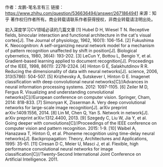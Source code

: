 作者：龙鹏-笔名言有三
链接：https://www.zhihu.com/question/536636494/answer/2671864941
来源：知乎
著作权归作者所有。商业转载请联系作者获得授权，非商业转载请注明出处。

初入深度学习CV领域必读的几篇文章
[1] Hubel D H, Wiesel T N. Receptive fields, binocular interaction and functional architecture in the cat's visual cortex[J]. The Journal of physiology, 1962, 160(1): 106-154.
[2] Fukushima K. Neocognitron: A self-organizing neural network model for a mechanism of pattern recognition unaffected by shift in position[J]. Biological cybernetics, 1980, 36(4): 193-202.
[3] LeCun Y, Bottou L, Bengio Y, et al. Gradient-based learning applied to document recognition[J]. Proceedings of the IEEE, 1998, 86(11): 2278-2324.
[4] Hinton G E, Salakhutdinov R R. Reducing the dimensionality of data with neural networks[J]. science, 2006, 313(5786): 504-507.
[5] Krizhevsky A, Sutskever I, Hinton G E. Imagenet classification with deep convolutional neural networks[C]//Advances in neural information processing systems. 2012: 1097-1105.
[6] Zeiler M D, Fergus R. Visualizing and understanding convolutional networks[C]//European conference on computer vision. Springer, Cham, 2014: 818-833.
[7] Simonyan K, Zisserman A. Very deep convolutional networks for large-scale image recognition[J]. arXiv preprint arXiv:1409.1556, 2014.
[8] Lin M, Chen Q, Yan S. Network in network[J]. arXiv preprint arXiv:1312.4400, 2013.
[9] Szegedy C, Liu W, Jia Y, et al. Going deeper with convolutions[C]//Proceedings of the IEEE conference on computer vision and pattern recognition. 2015: 1-9.
[10] Waibel A, Hanazawa T, Hinton G, et al. Phoneme recognition using time-delay neural networks[J]. Backpropagation: Theory, Architectures and Applications, 1995: 35-61.
[11] Ciresan D C, Meier U, Masci J, et al. Flexible, high performance convolutional neural networks for image classification[C]//Twenty-Second International Joint Conference on Artificial Intelligence. 2011.
